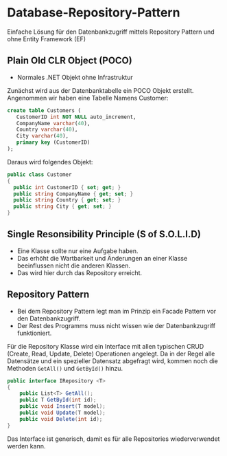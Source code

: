 # Database-Repository-Pattern
Einfache Lösung für den Datenbankzugriff mittels Repository Pattern und ohne Entity Framework (EF)

## Plain Old CLR Object (POCO)
 - Normales .NET Objekt ohne Infrastruktur

 Zunächst wird aus der Datenbanktabelle ein POCO Objekt erstellt.
 Angenommen wir haben eine Tabelle Namens Customer:
 ```sql
 create table Customers (
	CustomerID int NOT NULL auto_increment,
    CompanyName varchar(40),
    Country varchar(40),
    City varchar(40),
    primary key (CustomerID)
);
 ```
 Daraus wird folgendes Objekt:
  ```c#
public class Customer
{
    public int CustomerID { set; get; }
    public string CompanyName { get; set; }
    public string Country { get; set; }
    public string City { get; set; }
}
```

## Single Resonsibility Principle (S of S.O.L.I.D)
 - Eine Klasse sollte nur eine Aufgabe haben.
 - Das erhöht die Wartbarkeit und Änderungen an einer Klasse beeinflussen nicht die anderen Klassen.
 - Das wird hier durch das Repository erreicht.
 
## Repository Pattern
 - Bei dem Repository Pattern legt man im Prinzip ein Facade Pattern vor den Datenbankzugriff.
 - Der Rest des Programms muss nicht wissen wie der Datenbankzugriff funktioniert.
 


Für die Repository Klasse wird ein Interface mit allen typischen CRUD (Create, Read, Update, Delete) Operationen angelegt. Da in der Regel alle Datensätze und ein spezieller Datensatz abgefragt wird, kommen noch die Methoden `GetAll()` und `GetById()` hinzu.
```c#
public interface IRepository <T>
{
    public List<T> GetAll();
    public T GetById(int id);
    public void Insert(T model);
    public void Update(T model);
    public void Delete(int id);
}
```
Das Interface ist generisch, damit es für alle Repositories wiederverwendet werden kann.
 
